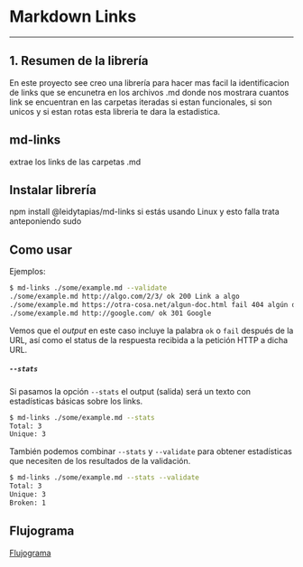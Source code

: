 # Markdown Links

***
## 1. Resumen de la librería

En este proyecto see creo una librería para hacer mas facil la identificacion de links que se encunetra en los archivos .md 
donde nos mostrara cuantos link se encuentran en las carpetas iteradas si estan funcionales, si son unicos y si estan rotas 
esta libreria te dara la estadistica.


## md-links
extrae los links de las carpetas .md
## Instalar librería

npm install @leidytapias/md-links si estás usando Linux y esto falla trata anteponiendo sudo

## Como usar 

Ejemplos:

```sh
$ md-links ./some/example.md --validate
./some/example.md http://algo.com/2/3/ ok 200 Link a algo
./some/example.md https://otra-cosa.net/algun-doc.html fail 404 algún doc
./some/example.md http://google.com/ ok 301 Google
```

Vemos que el _output_ en este caso incluye la palabra `ok` o `fail` después de
la URL, así como el status de la respuesta recibida a la petición HTTP a dicha
URL.

##### `--stats`

Si pasamos la opción `--stats` el output (salida) será un texto con estadísticas
básicas sobre los links.

```sh
$ md-links ./some/example.md --stats
Total: 3
Unique: 3
```

También podemos combinar `--stats` y `--validate` para obtener estadísticas que
necesiten de los resultados de la validación.

```sh
$ md-links ./some/example.md --stats --validate
Total: 3
Unique: 3
Broken: 1
```

## Flujograma
  [Flujograma](https://lucid.app/lucidchart/bd8eaead-da12-48dd-bb2e-cfb86b3168d6/edit?invitationId=inv_00bda631-b67b-451a-aa4f-f8cf56f5647b&page=0_0#)

